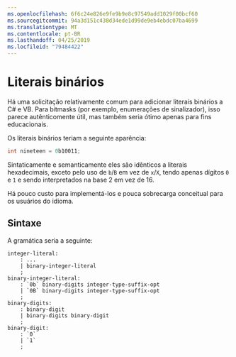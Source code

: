 ```yaml
---
ms.openlocfilehash: 6f6c24e826e9fe9b9e8c97549add1029f00bcf60
ms.sourcegitcommit: 94a3d151c438d34ede1d99de9eb4ebdc07ba4699
ms.translationtype: MT
ms.contentlocale: pt-BR
ms.lasthandoff: 04/25/2019
ms.locfileid: "79484422"
---
```

# <a name="binary-literals"></a>Literais binários

Há uma solicitação relativamente comum para adicionar literais binários a C# e VB. Para bitmasks (por exemplo, enumerações de sinalizador), isso parece autênticomente útil, mas também seria ótimo apenas para fins educacionais.

Os literais binários teriam a seguinte aparência:

```csharp
int nineteen = 0b10011;
```

Sintaticamente e semanticamente eles são idênticos a literais hexadecimais, exceto pelo uso de `b`/`B` em vez de `x`/`X`, tendo apenas dígitos `0` e `1` e sendo interpretados na base 2 em vez de 16.

Há pouco custo para implementá-los e pouca sobrecarga conceitual para os usuários do idioma.

## <a name="syntax"></a>Sintaxe

A gramática seria a seguinte:

```antlr
integer-literal:
    : ...
    | binary-integer-literal
    ;
binary-integer-literal:
    : `0b` binary-digits integer-type-suffix-opt
    | `0B` binary-digits integer-type-suffix-opt
    ;
binary-digits:
    : binary-digit
    | binary-digits binary-digit
    ;
binary-digit:
    : `0`
    | `1`
    ;
```
